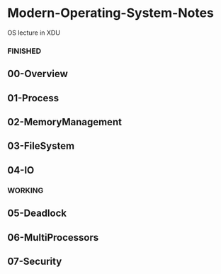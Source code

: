 # Modern-Operating-System-Notes
OS lecture in XDU

### FINISHED
## 00-Overview
## 01-Process
## 02-MemoryManagement
## 03-FileSystem
## 04-IO

### WORKING
## 05-Deadlock
## 06-MultiProcessors
## 07-Security
